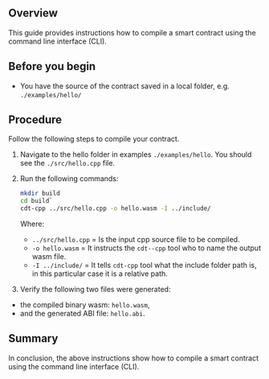 <!-- ---
content_title: How to compile a smart contract via CLI
--- -->

## Overview

This guide provides instructions how to compile a smart contract using the command line interface (CLI).

## Before you begin

* You have the source of the contract saved in a local folder, e.g. `./examples/hello/`

## Procedure

Follow the following steps to compile your contract.

1. Navigate to the hello folder in examples `./examples/hello`. You should see the `./src/hello.cpp` file.

2. Run the following commands:

    ```sh
    mkdir build
    cd build`
    cdt-cpp ../src/hello.cpp -o hello.wasm -I ../include/
    ```

    Where:
    * `../src/hello.cpp` = Is the input cpp source file to be compiled.
    * `-o hello.wasm` = It instructs the `cdt--cpp` tool who to name the output wasm file.
    * `-I ../include/` = It tells `cdt-cpp` tool what the include folder path is, in this particular case it is a relative path.

3. Verify the following two files were generated:

* the compiled binary wasm: `hello.wasm`,
* and the generated ABI file: `hello.abi`.

## Summary

In conclusion, the above instructions show how to compile a smart contract using the command line interface (CLI).
